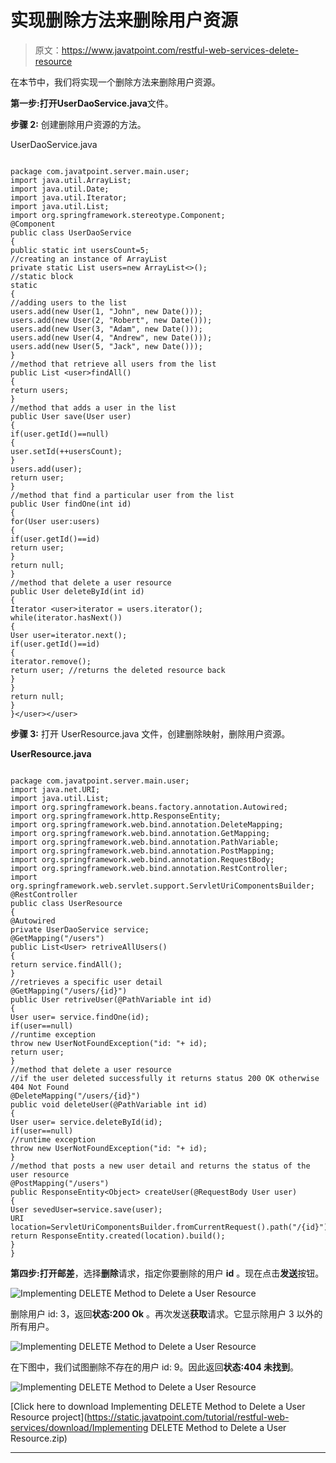 # 实现删除方法来删除用户资源

> 原文：<https://www.javatpoint.com/restful-web-services-delete-resource>

在本节中，我们将实现一个删除方法来删除用户资源。

**第一步:**打开**UserDaoService.java**文件。

**步骤 2:** 创建删除用户资源的方法。

UserDaoService.java

```

package com.javatpoint.server.main.user;
import java.util.ArrayList;
import java.util.Date;
import java.util.Iterator;
import java.util.List;
import org.springframework.stereotype.Component;
@Component
public class UserDaoService 
{
public static int usersCount=5;
//creating an instance of ArrayList
private static List users=new ArrayList<>();
//static block 
static
{
//adding users to the list
users.add(new User(1, "John", new Date()));
users.add(new User(2, "Robert", new Date()));
users.add(new User(3, "Adam", new Date()));
users.add(new User(4, "Andrew", new Date()));
users.add(new User(5, "Jack", new Date()));
}
//method that retrieve all users from the list
public List <user>findAll()
{
return users;
}
//method that adds a user in the list 
public User save(User user)
{
if(user.getId()==null)
{
user.setId(++usersCount);
}
users.add(user);
return user;
}
//method that find a particular user from the list
public User findOne(int id)
{
for(User user:users)
{
if(user.getId()==id)
return user;
}
return null;
}
//method that delete a user resource
public User deleteById(int id)
{
Iterator <user>iterator = users.iterator();
while(iterator.hasNext())
{
User user=iterator.next();
if(user.getId()==id)
{
iterator.remove();
return user; //returns the deleted resource back
}
}
return null;
}
}</user></user> 
```

**步骤 3:** 打开 UserResource.java 文件，创建删除映射，删除用户资源。

**UserResource.java**

```

package com.javatpoint.server.main.user;
import java.net.URI;
import java.util.List;
import org.springframework.beans.factory.annotation.Autowired;
import org.springframework.http.ResponseEntity;
import org.springframework.web.bind.annotation.DeleteMapping;
import org.springframework.web.bind.annotation.GetMapping;
import org.springframework.web.bind.annotation.PathVariable;
import org.springframework.web.bind.annotation.PostMapping;
import org.springframework.web.bind.annotation.RequestBody;
import org.springframework.web.bind.annotation.RestController;
import org.springframework.web.servlet.support.ServletUriComponentsBuilder;
@RestController
public class UserResource 
{
@Autowired
private UserDaoService service;
@GetMapping("/users")
public List<User> retriveAllUsers()
{
return service.findAll();
}
//retrieves a specific user detail
@GetMapping("/users/{id}")
public User retriveUser(@PathVariable int id)
{
User user= service.findOne(id);
if(user==null)
//runtime exception
throw new UserNotFoundException("id: "+ id);
return user;
}
//method that delete a user resource
//if the user deleted successfully it returns status 200 OK otherwise 404 Not Found
@DeleteMapping("/users/{id}")
public void deleteUser(@PathVariable int id)
{
User user= service.deleteById(id);
if(user==null)
//runtime exception
throw new UserNotFoundException("id: "+ id);
}
//method that posts a new user detail and returns the status of the user resource
@PostMapping("/users")
public ResponseEntity<Object> createUser(@RequestBody User user)	
{
User sevedUser=service.save(user);	
URI location=ServletUriComponentsBuilder.fromCurrentRequest().path("/{id}").buildAndExpand(sevedUser.getId()).toUri();
return ResponseEntity.created(location).build();
}
}

```

**第四步:**打开**邮差**，选择**删除**请求，指定你要删除的用户 **id** 。现在点击**发送**按钮。

![Implementing DELETE Method to Delete a User Resource](../img/34f856af40337e97272e588288dbc724.png)

删除用户 id: 3，返回**状态:200 Ok** 。再次发送**获取**请求。它显示除用户 3 以外的所有用户。

![Implementing DELETE Method to Delete a User Resource](../img/846afdd848af4324c0b4804e2fdf83be.png)

在下图中，我们试图删除不存在的用户 id: 9。因此返回**状态:404 未找到**。

![Implementing DELETE Method to Delete a User Resource](../img/a0af18b6d0e83c8370b15fee507c59d9.png)

[Click here to download Implementing DELETE Method to Delete a User Resource project](https://static.javatpoint.com/tutorial/restful-web-services/download/Implementing DELETE Method to Delete a User Resource.zip)

* * *
